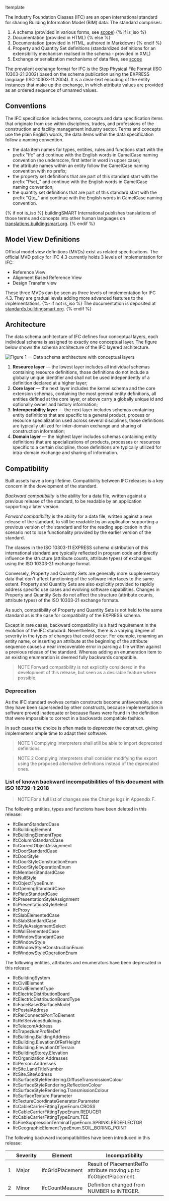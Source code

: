 !template

The Industry Foundation Classes (IFC) are an open international standard for sharing Building Information Model (BIM)
data. The standard comprises:

 1. A schema (provided in various forms, see [scope](scope.htm))
{% if is_iso %}
 2. Documentation (provided in HTML)
{% else %}
 2. Documentation (provided in HTML, authored in Markdown)
{% endif %}
 3. Property and Quantity Set definitions (standardized definitions for an extensibility mechanism realised in the schema - provided in XML)
 4. Exchange or serialization mechanisms of data files, see [scope](scope.htm)

The prevalent exchange format for IFC is the Step Physical File Format (ISO
10303-21:2002) based on the schema publication using the EXPRESS language (ISO 10303-11:2004). It is a clear-text encoding of the entity instances that
make up the exchange, in which attribute values are provided as an ordered
sequence of unnamed values. 

## Conventions

The IFC specification includes terms, concepts and data specification items that originate from use within disciplines, trades, and professions of the construction and facility management industry sector. Terms and concepts use the plain English words, the data items within the data specification follow a naming convention.

* the data item names for types, entities, rules and functions start with the prefix "Ifc" and continue with the English words in CamelCase naming convention (no underscore, first letter in word in upper case);
* the attribute names within an entity follow the CamelCase naming convention with no prefix;
* the property set definitions that are part of this standard start with the prefix "Pset_" and continue with the English words in CamelCase naming convention;
* the quantity set definitions that are part of this standard start with the prefix "Qto_" and continue with the English words in CamelCase naming convention.

{% if not is_iso %}
buildingSMART International publishes translations of those terms and concepts into other human languages on [translations.buildingsmart.org](https://translations.buildingsmart.org).
{% endif %}

## Model View Definitions

Official model view definitions (MVDs) exist as related specifications. The official MVD policy for IFC 4.3 currently holds 3 levels of implementation for IFC:

- Reference View
- Alignment Based Reference View
- Design Transfer view

These three MVDs can be seen as three levels of implementation for IFC 4.3. They are gradual levels adding more advanced features to the implementations.
{%- if not is_iso %}
The documentation is deposited at [standards.buildingsmart.org](https://standards.buildingsmart.org).
{% endif %}

## Architecture
  
The data schema architecture of IFC defines four conceptual layers, each individual schema is assigned to exactly one conceptual layer. The figure below shows the schema architecture of the IFC layered architecture.

![Figure 1 — Data schema architecture with conceptual layers](https://raw.githubusercontent.com/buildingSMART/IFC4.3.x-development/b3911e98eaf9adc5287c41d2e55beda1688be5d6/content/IFC4_layered_architecture.png)

1. **Resource layer** — the lowest layer includes all individual schemas containing resource definitions, those definitions do not include a globally unique identifier and shall not be used independently of a definition declared at a higher layer;
2. **Core layer** — the next layer includes the kernel schema and the core extension schemas, containing the most general entity definitions, all entities defined at the core layer, or above carry a globally unique id and optionally owner and history information;
3. **Interoperability layer** — the next layer includes schemas containing entity definitions that are specific to a general product, process or resource specialization used across several disciplines, those definitions are typically utilized for inter-domain exchange and sharing of construction information;
4. **Domain layer** — the highest layer includes schemas containing entity definitions that are specializations of products, processes or resources specific to a certain discipline, those definitions are typically utilized for intra-domain exchange and sharing of information.

## Compatibility

Built assets have a long lifetime. Compatibility between IFC releases is a key concern in the development of the standard. 

*Backward compatibility* is the ability for a data file, written against a previous release of the standard, to be readable by an application supporting a later version.

*Forward compatibility* is the ability for a data file, written against a new release of the
standard, to still be readable by an application supporting a previous
version of the standard and for the reading application in this scenario not to lose functionality
provided by the earlier version of the standard.

The classes in the ISO 10303-11 EXPRESS schema distribution of this international standard are typically reflected in program code and directly influence the structure (attribute counts, attribute types) of
exchanges using the ISO 10303-21 exchange format.

Conversely, Property and Quantity Sets are generally more supplementary data that don't
affect functioning of the software interfaces to the same extent. Property and Quantity
Sets are also explicitly provided to rapidly address specific use cases and
evolving software capabilities. Changes in Property and Quantity Sets do
not affect the structure (attribute counts, attribute types) of the ISO 10303-21 exchange formats.

As such, compatibility of Property and Quantity Sets is not held to the same
standard as is the case for compatibility of the EXPRESS schema.

Except in rare cases, backward compatibility is a hard requirement in the
evolution of the IFC standard. Nevertheless, there is a varying degree of
severity in the types of changes that could occur. For example, renaming an
entity name, or inserting an attribute at the beginning of the attribute
sequence causes a near irrecoverable error in parsing a file written against
a previous release of the
standard. Whereas adding an enumeration item to an existing enumeration is
deemed fully backwards compatible.

> NOTE Forward compatibility is not explicitly considered in the development of this release, but seen as a desirable feature where possible.

### Deprecation

As the IFC standard evolves certain constructs become unfavourable, since they
have been superseded by other constructs, because implementation in software proved inadequate or because
flaws were found in the definition that were impossible to correct in a
backwards compatible fashion.

In such cases the choice is often made to *deprecate* the construct, giving
implementers ample time to adapt their software.

> NOTE 1 Complying interpreters shall still be able to import deprecated definitions.

> NOTE 2 Complying interpreters shall consider modifying the export using the proposed alternative definitions instead of the deprecated ones.

### List of known backward incompatibilities of this document with ISO 16739-1:2018

> NOTE For a full list of changes see the Change logs in Appendix F.

The following entities, types and functions have been deleted in this release:

* IfcBeamStandardCase
* IfcBuildingElement
* IfcBuildingElementType
* IfcColumnStandardCase
* IfcCorrectObjectAssignment
* IfcDoorStandardCase
* IfcDoorStyle
* IfcDoorStyleConstructionEnum
* IfcDoorStyleOperationEnum
* IfcMemberStandardCase
* IfcNullStyle
* IfcObjectTypeEnum
* IfcOpeningStandardCase
* IfcPlateStandardCase
* IfcPresentationStyleAssignment
* IfcPresentationStyleSelect
* IfcProxy
* IfcSlabElementedCase
* IfcSlabStandardCase
* IfcStyleAssignmentSelect
* IfcWallElementedCase
* IfcWindowStandardCase
* IfcWindowStyle
* IfcWindowStyleConstructionEnum
* IfcWindowStyleOperationEnum

The following entities, attributes and enumerators have been deprecated in this release:

* IfcBuildingSystem
* IfcCivilElement
* IfcCivilElementType
* IfcElectricDistributionBoard
* IfcElectricDistributionBoardType
* IfcFaceBasedSurfaceModel
* IfcPostalAddress
* IfcRelConnectsPortToElement
* IfcRelServicesBuildings
* IfcTelecomAddress
* IfcTrapeziumProfileDef
* IfcBuilding.BuildingAddress
* IfcBuilding.ElevationOfRefHeight
* IfcBuilding.ElevationOfTerrain
* IfcBuildingStorey.Elevation
* IfcOrganization.Addresses
* IfcPerson.Addresses
* IfcSite.LandTitleNumber
* IfcSite.SiteAddress
* IfcSurfaceStyleRendering.DiffuseTransmissionColour
* IfcSurfaceStyleRendering.ReflectionColour
* IfcSurfaceStyleRendering.TransmissionColour
* IfcSurfaceTexture.Parameter
* IfcTextureCoordinateGenerator.Parameter
* IfcCableCarrierFittingTypeEnum.CROSS
* IfcCableCarrierFittingTypeEnum.REDUCER
* IfcCableCarrierFittingTypeEnum.TEE
* IfcFireSuppressionTerminalTypeEnum.SPRINKLERDEFLECTOR
* IfcGeographicElementTypeEnum.SOIL_BORING_POINT

The following backward incompatibilities have been introduced in this release:

|  | Severity | Element | Incompatibility |
|---|---|---|---|
| 1 | Major | IfcGridPlacement | Result of PlacementRelTo attribute moving up to IfcObjectPlacement. |
| 2 | Minor | IfcCountMeasure | Definition changed from NUMBER to INTEGER. |
